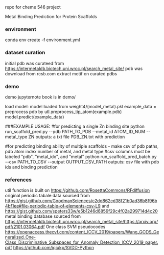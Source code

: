 repo for cheme 546 project

Metal Binding Prediction for Protein Scaffolds

### environment
conda env create -f environment.yml

### dataset curation
initial pdb was curateed from https://intermetaldb.biotech.uni.wroc.pl/search_metal_site/
pdb was download from rcsb.com
extract motif on curated pdbs

### demo
demo jupyternote book is in demo/

load model: model loaded from weight4/(model_metal).pkl
example_data = preprocess pdb by utl.preprocess_tip_atom(example.pdb)
model.predict(example_data)


###EXAMPLE USAGE:
#for predicting a single Zn binding site
python run_scaffold_pred.py --pdb PATH_TO_PDB --metal_id ATOM_ID_NUM --metal_type ZN
outputs: a txt file PDB_ZN.txt with prediction

#for predicting binding ability of multiple scaffolds - make csv of pdb paths, pdb atom index number of metal, and metal type
#csv columns must be labeled "pdb", "metal_idx", and "metal"
python run_scaffold_pred_batch.py --csv PATH_TO_CSV --output OUTPUT_CSV_PATH
outputs: csv file with pdb ids and binding prediction




### references
util function is built on https://github.com/RosettaCommons/RFdiffusion
original periodic tabale data sourced from https://gist.github.com/GoodmanSciences/c2dd862cd38f21b0ad36b8f96b4bf1ee#file-periodic-table-of-elements-csv-L9 and https://gist.github.com/speters33w/e5b1246d6859f29c4f02a299714d4c20
metal binding database sourced from https://intermetaldb.biotech.uni.wroc.pl/search_metal_site/https://arxiv.org/pdf/2101.03064.pdf
One class SVM pseudocodes 
https://openaccess.thecvf.com/content_ICCV_2019/papers/Wang_GODS_Generalized_One-Class_Discriminative_Subspaces_for_Anomaly_Detection_ICCV_2019_paper.pdf
https://github.com/iqiukp/SVDD-Python
